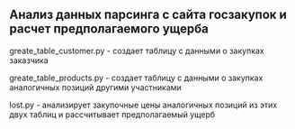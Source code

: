 ## Анализ данных парсинга с сайта госзакупок и расчет предполагаемого ущерба 

greate_table_customer.py - создает таблицу с данными о закупках заказчика 

greate_table_products.py - создает таблицу с данными о закупках аналогичных позиций другими участниками

lost.py - анализирует закупочные цены аналогичных позиций из этих двух таблиц и рассчитывает предполагаемый ущерб
